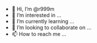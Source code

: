 - 👋 Hi, I’m @r999m
- 👀 I’m interested in ...
- 🌱 I’m currently learning ...
- 💞️ I’m looking to collaborate on ...
- 📫 How to reach me ...

<!---
r999m/r999m is a ✨ special ✨ repository because its `README.md` (this file) appears on your GitHub profile.
You can click the Preview link to take a look at your changes.
--->
